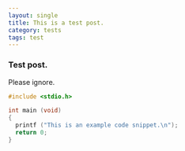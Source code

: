 ```yaml
---
layout: single
title: This is a test post.
category: tests
tags: test
---
```


### Test post.
Please ignore.

```c++
#include <stdio.h>

int main (void)
{
  printf ("This is an example code snippet.\n");
  return 0;
}
```

